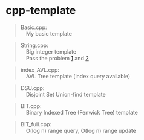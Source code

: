 # cpp-template
> Basic.cpp:  
> &emsp;My basic template

> String.cpp:  
> &emsp;Big integer template  
> &emsp;Pass the problem [1](https://zerojudge.tw/ShowProblem?problemid=b115) and [2](https://zerojudge.tw/ShowProblem?problemid=a021)

> index_AVL.cpp:  
> &emsp;AVL Tree template (index query available)

> DSU.cpp:  
> &emsp;Disjoint Set Union-find template

> BIT.cpp:  
> &emsp;Binary Indexed Tree (Fenwick Tree) template

> BIT_full.cpp:  
> &emsp;O(log n) range query, O(log n) range update
